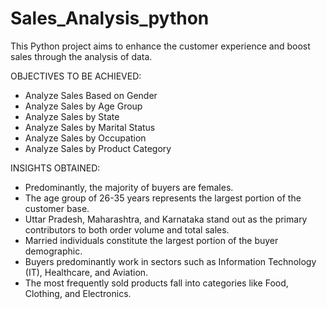 # Sales_Analysis_python

This Python project aims to enhance the customer experience and boost sales through the analysis of data.

OBJECTIVES TO BE ACHIEVED:
 - Analyze Sales Based on Gender
 - Analyze Sales by Age Group
 - Analyze Sales by State
 - Analyze Sales by Marital Status
 - Analyze Sales by Occupation
 - Analyze Sales by Product Category

INSIGHTS OBTAINED:
 - Predominantly, the majority of buyers are females.
 - The age group of 26-35 years represents the largest portion of the customer base.
 - Uttar Pradesh, Maharashtra, and Karnataka stand out as the primary contributors to both order volume and total sales.
 - Married individuals constitute the largest portion of the buyer demographic.
 - Buyers predominantly work in sectors such as Information Technology (IT), Healthcare, and Aviation.
 - The most frequently sold products fall into categories like Food, Clothing, and Electronics.
